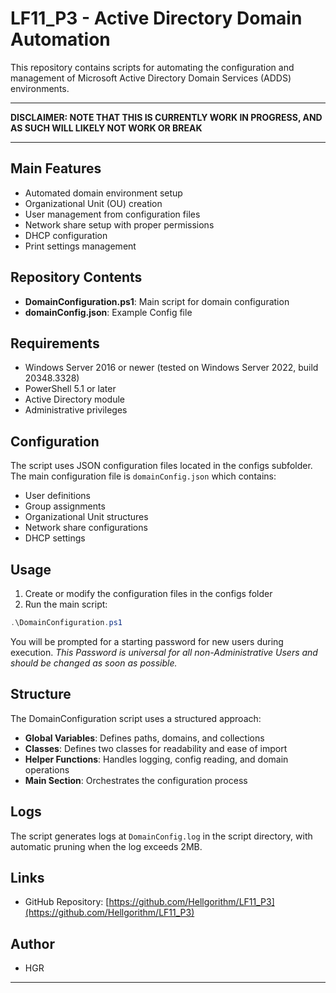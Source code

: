 # LF11_P3 - Active Directory Domain Automation

This repository contains scripts for automating the configuration and management of Microsoft Active Directory Domain Services (ADDS) environments.

---
**DISCLAIMER: NOTE THAT THIS IS CURRENTLY WORK IN PROGRESS, AND AS SUCH WILL LIKELY NOT WORK OR BREAK**

---

## Main Features

- Automated domain environment setup
- Organizational Unit (OU) creation
- User management from configuration files
- Network share setup with proper permissions
- DHCP configuration
- Print settings management

## Repository Contents

- **DomainConfiguration.ps1**: Main script for domain configuration
- **domainConfig.json**: Example Config file

## Requirements

- Windows Server 2016 or newer (tested on Windows Server 2022, build 20348.3328)
- PowerShell 5.1 or later
- Active Directory module
- Administrative privileges

## Configuration

The script uses JSON configuration files located in the configs subfolder. The main configuration file is `domainConfig.json` which contains:

- User definitions
- Group assignments
- Organizational Unit structures
- Network share configurations
- DHCP settings

## Usage

1. Create or modify the configuration files in the configs folder
2. Run the main script:

```powershell
.\DomainConfiguration.ps1
```

You will be prompted for a starting password for new users during execution.
*This Password is universal for all non-Administrative Users and should be changed as soon as possible.*

## Structure

The DomainConfiguration script uses a structured approach:

- **Global Variables**: Defines paths, domains, and collections
- **Classes**: Defines two classes for readability and ease of import
- **Helper Functions**: Handles logging, config reading, and domain operations
- **Main Section**: Orchestrates the configuration process

## Logs

The script generates logs at `DomainConfig.log` in the script directory, with automatic pruning when the log exceeds 2MB.

## Links

- GitHub Repository: [https://github.com/Hellgorithm/LF11_P3](https://github.com/Hellgorithm/LF11_P3)

## Author

- HGR

---
